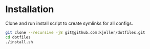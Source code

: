 # Installation

Clone and run install script to create symlinks for all configs.

```bash
git clone --recursive -j8 git@github.com:kjeller/dotfiles.git
cd dotfiles
./install.sh
```

